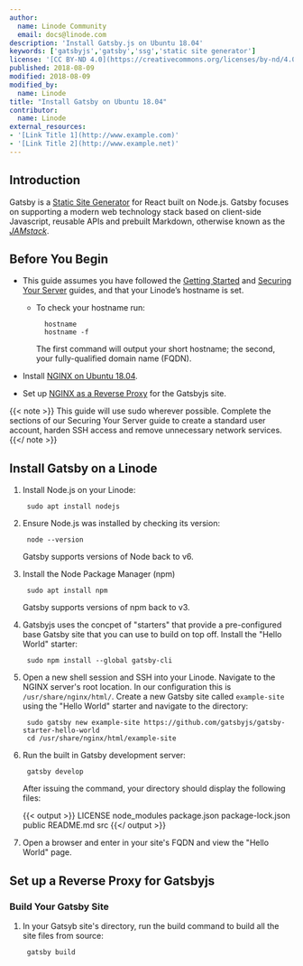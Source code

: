 ```yaml
---
author:
  name: Linode Community
  email: docs@linode.com
description: 'Install Gatsby.js on Ubuntu 18.04'
keywords: ['gatsbyjs','gatsby','ssg','static site generator']
license: '[CC BY-ND 4.0](https://creativecommons.org/licenses/by-nd/4.0)'
published: 2018-08-09
modified: 2018-08-09
modified_by:
  name: Linode
title: "Install Gatsby on Ubuntu 18.04"
contributor:
  name: Linode
external_resources:
- '[Link Title 1](http://www.example.com)'
- '[Link Title 2](http://www.example.net)'
---
```


## Introduction

Gatsby is a [Static Site Generator](/docs/websites/static-sites/how-to-choose-static-site-generator/#what-is-a-static-site) for React built on Node.js. Gatsby focuses on supporting a modern web technology stack based on client-side Javascript, reusable APIs and prebuilt Markdown, otherwise known as the [*JAMstack*](https://jamstack.org/).

## Before You Begin

- This guide assumes you have followed the [Getting Started](https://www.linode.com/docs/getting-started/) and [Securing Your Server](https://www.linode.com/docs/security/securing-your-server/) guides, and that your Linode’s hostname is set.

    - To check your hostname run:

            hostname
            hostname -f

        The first command will output your short hostname; the second, your fully-qualified domain name (FQDN).

- Install [NGINX on Ubuntu 18.04](https://www.linode.com/docs/web-servers/nginx/install-nginx-ubuntu/).
- Set up [NGINX as a Reverse Proxy](/docs/web-servers/nginx/use-nginx-reverse-proxy/) for the Gatsbyjs site.

{{< note >}}
This guide will use sudo wherever possible. Complete the sections of our Securing Your Server guide to create a standard user account, harden SSH access and remove unnecessary network services.
{{</ note >}}

## Install Gatsby on a Linode

1. Install Node.js on your Linode:

        sudo apt install nodejs

1. Ensure Node.js was installed by checking its version:

        node --version

    Gatsby supports versions of Node back to v6.

1. Install the Node Package Manager (npm)

        sudo apt install npm

    Gatsby supports versions of npm back to v3.

1. Gatsbyjs uses the concpet of "starters" that provide a pre-configured base Gatsby site that you can use to build on top off. Install the "Hello World" starter:

        sudo npm install --global gatsby-cli

1. Open a new shell session and SSH into your Linode. Navigate to the NGINX server's root location. In our configuration this is `/usr/share/nginx/html/`. Create a new Gatsby site called `example-site` using the "Hello World" starter and navigate to the directory:

        sudo gatsby new example-site https://github.com/gatsbyjs/gatsby-starter-hello-world
        cd /usr/share/nginx/html/example-site

1. Run the built in Gatsby development server:

        gatsby develop

    After issuing the command, your directory should display the following files:

    {{< output >}}
    LICENSE  node_modules  package.json  package-lock.json  public  README.md  src
    {{</ output >}}

1. Open a browser and enter in your site's FQDN and view the "Hello World" page.

## Set up a Reverse Proxy for Gatsbyjs

### Build Your Gatsby Site

1. In your Gatsyb site's directory, run the build command to build all the site files from source:

        gatsby build






